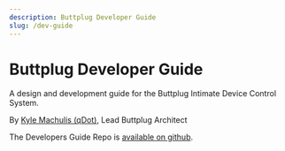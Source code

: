 ```yaml
---
description: Buttplug Developer Guide
slug: /dev-guide
---
```


# Buttplug Developer Guide

A design and development guide for the Buttplug Intimate Device Control System.

By [Kyle Machulis (qDot)](https://kyle.machul.is/about), Lead Buttplug Architect

The Developers Guide Repo is [available on
github](https://github.com/buttplugio/buttplug-developer-guide).
